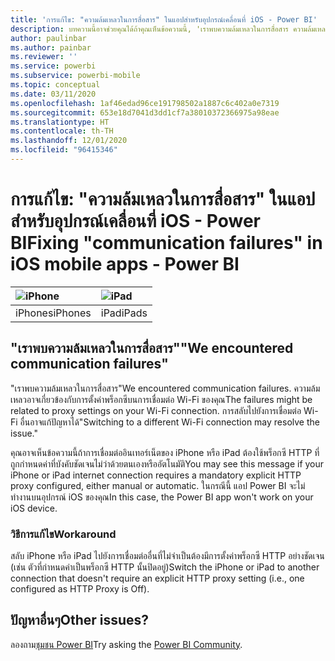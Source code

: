 ```yaml
---
title: 'การแก้ไข: "ความล้มเหลวในการสื่อสาร" ในแอปสำหรับอุปกรณ์เคลื่อนที่ iOS - Power BI'
description: บทความนี้อาจช่วยคุณได้ถ้าคุณเห็นข้อความนี้, 'เราพบความล้มเหลวในการสื่อสาร ความล้มเหลวอาจเกี่ยวข้องกับการตั้งค่าพร็อกซีบนการเชื่อมต่อ Wi-Fi ของคุณ'
author: paulinbar
ms.author: painbar
ms.reviewer: ''
ms.service: powerbi
ms.subservice: powerbi-mobile
ms.topic: conceptual
ms.date: 03/11/2020
ms.openlocfilehash: 1af46edad96ce191798502a1887c6c402a0e7319
ms.sourcegitcommit: 653e18d7041d3dd1cf7a38010372366975a98eae
ms.translationtype: HT
ms.contentlocale: th-TH
ms.lasthandoff: 12/01/2020
ms.locfileid: "96415346"
---
```

# <a name="fixing-communication-failures-in-ios-mobile-apps---power-bi"></a><span data-ttu-id="a7ee6-104">การแก้ไข: "ความล้มเหลวในการสื่อสาร" ในแอปสำหรับอุปกรณ์เคลื่อนที่ iOS - Power BI</span><span class="sxs-lookup"><span data-stu-id="a7ee6-104">Fixing "communication failures" in iOS mobile apps - Power BI</span></span>

| ![iPhone](./media/mobile-known-issues-with-the-iphone-app/iphone-logo-50-px.png) | ![iPad](./media/mobile-known-issues-with-the-iphone-app/ipad-logo-50-px.png) |
|:--- |:--- |
| <span data-ttu-id="a7ee6-107">iPhones</span><span class="sxs-lookup"><span data-stu-id="a7ee6-107">iPhones</span></span> |<span data-ttu-id="a7ee6-108">iPad</span><span class="sxs-lookup"><span data-stu-id="a7ee6-108">iPads</span></span> |

## <a name="we-encountered-communication-failures"></a><span data-ttu-id="a7ee6-109">"เราพบความล้มเหลวในการสื่อสาร"</span><span class="sxs-lookup"><span data-stu-id="a7ee6-109">"We encountered communication failures"</span></span>
<span data-ttu-id="a7ee6-110">"เราพบความล้มเหลวในการสื่อสาร</span><span class="sxs-lookup"><span data-stu-id="a7ee6-110">"We encountered communication failures.</span></span> <span data-ttu-id="a7ee6-111">ความล้มเหลวอาจเกี่ยวข้องกับการตั้งค่าพร็อกซีบนการเชื่อมต่อ Wi-Fi ของคุณ</span><span class="sxs-lookup"><span data-stu-id="a7ee6-111">The failures might be related to proxy settings on your Wi-Fi connection.</span></span> <span data-ttu-id="a7ee6-112">การสลับไปยังการเชื่อมต่อ Wi-Fi อื่นอาจแก้ปัญหาได้"</span><span class="sxs-lookup"><span data-stu-id="a7ee6-112">Switching to a  different Wi-Fi connection may resolve the issue."</span></span>

<span data-ttu-id="a7ee6-113">คุณอาจเห็นข้อความนี้ถ้าการเชื่อมต่ออินเทอร์เน็ตของ iPhone หรือ iPad ต้องใช้พร็อกซี HTTP ที่ถูกกำหนดค่าที่บังคับชัดเจนไม่ว่าด้วยตนเองหรืออัตโนมัติ</span><span class="sxs-lookup"><span data-stu-id="a7ee6-113">You may see this message if your iPhone or iPad internet connection requires a mandatory explicit HTTP proxy configured, either manual or automatic.</span></span> <span data-ttu-id="a7ee6-114">ในกรณีนี้ แอป Power BI จะไม่ทำงานบนอุปกรณ์ iOS ของคุณ</span><span class="sxs-lookup"><span data-stu-id="a7ee6-114">In this case, the Power BI app won't work on your iOS device.</span></span>

### <a name="workaround"></a><span data-ttu-id="a7ee6-115">วิธีการแก้ไข</span><span class="sxs-lookup"><span data-stu-id="a7ee6-115">Workaround</span></span>
<span data-ttu-id="a7ee6-116">สลับ iPhone หรือ iPad ไปยังการเชื่อมต่ออื่นที่ไม่จำเป็นต้องมีการตั้งค่าพร็อกซี HTTP อย่างชัดเจน (เช่น ตัวที่กำหนดค่าเป็นพร็อกซี HTTP นั้นปิดอยู่)</span><span class="sxs-lookup"><span data-stu-id="a7ee6-116">Switch the iPhone or iPad to another connection that doesn't require an explicit HTTP proxy setting (i.e., one configured as HTTP Proxy is Off).</span></span>

## <a name="other-issues"></a><span data-ttu-id="a7ee6-117">ปัญหาอื่นๆ</span><span class="sxs-lookup"><span data-stu-id="a7ee6-117">Other issues?</span></span>
<span data-ttu-id="a7ee6-118">ลองถาม[ชุมชน Power BI](https://community.powerbi.com/)</span><span class="sxs-lookup"><span data-stu-id="a7ee6-118">Try asking the [Power BI Community](https://community.powerbi.com/).</span></span>

